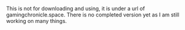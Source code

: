 This is not for downloading and using, it is under a url of gamingchronicle.space. There is no completed version yet as I am still working on many things.
